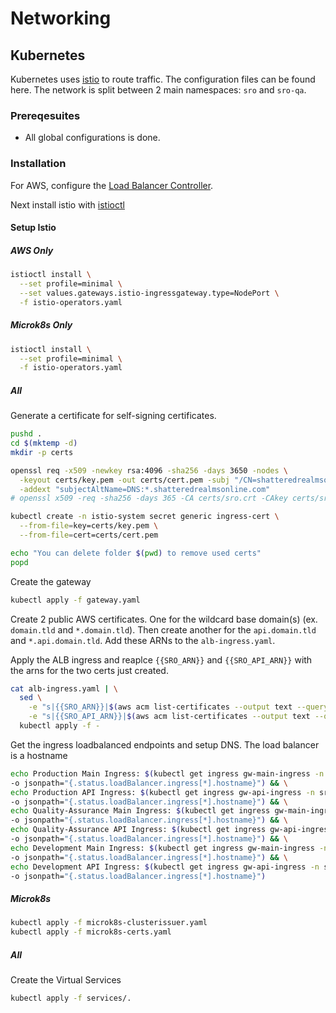 # Networking
## Kubernetes
Kubernetes uses [istio](https://istio.io/) to route traffic. The configuration files can be found here. The network is split between 2 main namespaces: `sro` and `sro-qa`. 

### Prereqesuites
* All global configurations is done.

### Installation
For AWS, configure the [Load Balancer Controller](https://kubernetes-sigs.github.io/aws-load-balancer-controller).

Next install istio with [istioctl](https://istio.io/latest/docs/setup/getting-started/)

#### Setup Istio
##### AWS Only
```bash
istioctl install \
  --set profile=minimal \
  --set values.gateways.istio-ingressgateway.type=NodePort \
  -f istio-operators.yaml
```

##### Microk8s Only
```bash
istioctl install \
  --set profile=minimal \
  -f istio-operators.yaml
```

##### All
Generate a certificate for self-signing certificates.
```bash
pushd .
cd $(mktemp -d)
mkdir -p certs

openssl req -x509 -newkey rsa:4096 -sha256 -days 3650 -nodes \
  -keyout certs/key.pem -out certs/cert.pem -subj "/CN=shatteredrealmsonline.com" \
  -addext "subjectAltName=DNS:*.shatteredrealmsonline.com"
# openssl x509 -req -sha256 -days 365 -CA certs/sro.crt -CAkey certs/sro.key -set_serial 1 -in certs/cert.pem -out certs/sro.com.crt

kubectl create -n istio-system secret generic ingress-cert \
  --from-file=key=certs/key.pem \
  --from-file=cert=certs/cert.pem

echo "You can delete folder $(pwd) to remove used certs"
popd 
```

Create the gateway
```bash
kubectl apply -f gateway.yaml
```

Create 2 public AWS certificates. One for the wildcard base domain(s) (ex. `domain.tld` and `*.domain.tld`). Then create another for the `api.domain.tld` and `*.api.domain.tld`. Add these ARNs to the `alb-ingress.yaml`.

Apply the ALB ingress and reaplce `{{SRO_ARN}}` and `{{SRO_API_ARN}}` with the arns for the two certs just created.
```bash
cat alb-ingress.yaml | \
  sed \
    -e "s|{{SRO_ARN}}|$(aws acm list-certificates --output text --query 'CertificateSummaryList[?DomainName==`shatteredrealmsonline.com`].CertificateArn')|g" \
    -e "s|{{SRO_API_ARN}}|$(aws acm list-certificates --output text --query 'CertificateSummaryList[?DomainName==`api.shatteredrealmsonline.com`].CertificateArn')|g" | \
  kubectl apply -f -
```

Get the ingress loadbalanced endpoints and setup DNS. The load balancer is a hostname
```bash
echo Production Main Ingress: $(kubectl get ingress gw-main-ingress -n sro \
-o jsonpath="{.status.loadBalancer.ingress[*].hostname}") && \
echo Production API Ingress: $(kubectl get ingress gw-api-ingress -n sro \
-o jsonpath="{.status.loadBalancer.ingress[*].hostname}") && \
echo Quality-Assurance Main Ingress: $(kubectl get ingress gw-main-ingress -n sro-qa \
-o jsonpath="{.status.loadBalancer.ingress[*].hostname}") && \
echo Quality-Assurance API Ingress: $(kubectl get ingress gw-api-ingress -n sro-qa \
-o jsonpath="{.status.loadBalancer.ingress[*].hostname}") && \
echo Development Main Ingress: $(kubectl get ingress gw-main-ingress -n sro-dev \
-o jsonpath="{.status.loadBalancer.ingress[*].hostname}") && \
echo Development API Ingress: $(kubectl get ingress gw-api-ingress -n sro-dev \
-o jsonpath="{.status.loadBalancer.ingress[*].hostname}")
```


##### Microk8s
```bash
kubectl apply -f microk8s-clusterissuer.yaml
kubectl apply -f microk8s-certs.yaml
```

##### All
Create the Virtual Services
```bash
kubectl apply -f services/.
```
